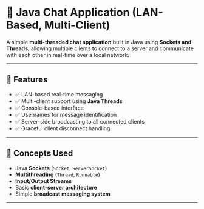 # 💬 Java Chat Application (LAN-Based, Multi-Client)

A simple **multi-threaded chat application** built in Java using **Sockets and Threads**, allowing multiple clients to connect to a server and communicate with each other in real-time over a local network.

---

## 📌 Features

- ✅ LAN-based real-time messaging
- ✅ Multi-client support using **Java Threads**
- ✅ Console-based interface
- ✅ Usernames for message identification
- ✅ Server-side broadcasting to all connected clients
- ✅ Graceful client disconnect handling

---

## 🧠 Concepts Used

- Java **Sockets** (`Socket`, `ServerSocket`)
- **Multithreading** (`Thread`, `Runnable`)
- **Input/Output Streams**
- Basic **client-server architecture**
- Simple **broadcast messaging system**

---
